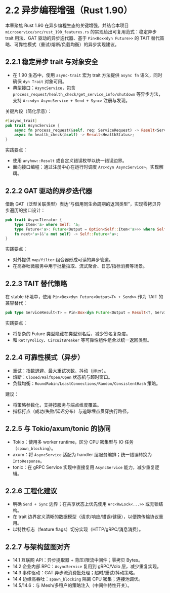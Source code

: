 # 2.2 异步编程增强（Rust 1.90）

本章聚焦 Rust 1.90 在异步编程生态的关键增强，并结合本项目 `microservice/src/rust_190_features.rs` 的实现给出可复用范式：稳定异步 trait 用法、GAT 驱动的异步迭代器、基于 `Pin<Box<dyn Future>>` 的 TAIT 替代策略、可靠性模式（重试/熔断/负载均衡）的异步实现建议。

## 2.2.1 稳定异步 trait 与对象安全

- 在 1.90 生态中，使用 `async-trait` 宏为 trait 方法提供 `async fn` 语义，同时确保 `dyn Trait` 对象可用。
- 典型接口：`AsyncService`，包含 `process_request/health_check/get_service_info/shutdown` 等异步方法，支持 `Arc<dyn AsyncService + Send + Sync>` 注册与发现。

关键片段（简化示意）：

```rust
#[async_trait]
pub trait AsyncService {
    async fn process_request(&self, req: ServiceRequest) -> Result<ServiceResponse>;
    async fn health_check(&self) -> Result<HealthStatus>;
}
```

实践要点：

- 使用 `anyhow::Result` 或自定义错误枚举以统一错误边界。
- 面向接口编程：通过注册中心在运行时调度 `Arc<dyn AsyncService>`，实现解耦。

## 2.2.2 GAT 驱动的异步迭代器

借助 GAT（泛型关联类型）表达“与借用同生命周期的返回类型”，实现零拷贝异步遍历的接口设计：

```rust
pub trait AsyncIterator {
    type Item<'a> where Self: 'a;
    type Future<'a>: Future<Output = Option<Self::Item<'a>>> where Self: 'a;
    fn next<'a>(&'a mut self) -> Self::Future<'a>;
}
```

实践要点：

- 对外提供 `map/filter` 组合器形成可读的异步管道。
- 在高吞吐微服务中用于批量拉取、流式聚合、日志/指标消费等场景。

## 2.2.3 TAIT 替代策略

在 stable 环境中，使用 `Pin<Box<dyn Future<Output=T> + Send>>` 作为 TAIT 的兼容替代：

```rust
pub type ServiceResult<T> = Pin<Box<dyn Future<Output = Result<T, ServiceError>> + Send>>;
```

实践要点：

- 将复杂的 Future 类型隐藏在类型别名后，减少签名复杂度。
- 和 `RetryPolicy`、`CircuitBreaker` 等可靠性组件组合以统一返回类型。

## 2.2.4 可靠性模式（异步）

- 重试：指数退避、最大重试次数、抖动（jitter）。
- 熔断：`Closed/HalfOpen/Open` 状态机与超时窗口。
- 负载均衡：`RoundRobin/LeastConnections/Random/ConsistentHash` 策略。

建议：

- 将策略参数化，支持按服务与端点维度覆盖。
- 指标打点（成功/失败/延迟分布）与追踪埋点贯穿执行路径。

## 2.2.5 与 Tokio/axum/tonic 的协同

- Tokio：使用多 worker runtime，区分 CPU 密集型与 IO 任务（`spawn_blocking`）。
- axum：将 `AsyncService` 适配为 handler 层服务编排；统一错误转换为 `IntoResponse`。
- tonic：在 gRPC Service 实现中直接复用 `AsyncService` 能力，减少重复逻辑。

## 2.2.6 工程化建议

- 明确 `Send + Sync` 边界；在共享状态上优先使用 `Arc<RwLock<...>>` 或无锁结构。
- 在 trait 边界定义清晰的数据模型（请求/响应/错误/健康），以便跨传输协议重用。
- 以特性标志（feature flags）切分实现（HTTP/gRPC/消息消费）。

## 2.2.7 与架构蓝图对齐

- 14.1 互联网 API：异步提取器 + 背压/限流中间件；零拷贝 Bytes。
- 14.2 企业内部 RPC：`AsyncService` 复用到 gRPC/Volo 层，减少重复实现。
- 14.3 事件驱动：GAT 异步流消费批处理；超时/重试/抖动策略。
- 14.4 边缘高吞吐：`spawn_blocking` 隔离 CPU 密集；连接池调优。
- 14.5/14.6：与 Mesh/多租户的策略注入（中间件特性开关）。
